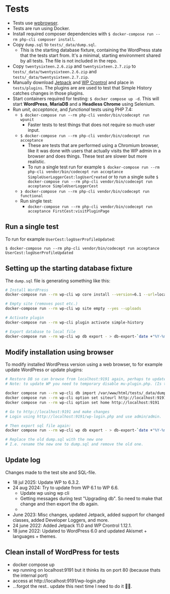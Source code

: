 # Tests

-   Tests use [wpbrowser](https://wpbrowser.wptestkit.dev/).
-   Tests are run using Docker.
-   Install required composer dependencies with `$ docker-compose run --rm php-cli composer install`.
-   Copy `dump.sql` to `tests/_data/dump.sql`.
    -   This is the starting database fixture, containing the WordPress state that the tests start from. It's a minimal, starting environment shared by all tests. The file is not included in the repo.
-   Copy `twentysixteen.2.6.zip` and `twentysixteen.2.7.zip` to `tests/_data/twentysixteen.2.6.zip` and `tests/_data/twentysixteen.2.7.zip`.
-   Manually download [Jetpack](https://wordpress.org/plugins/jetpack/) and [WP Crontrol](https://wordpress.org/plugins/wp-crontrol/) and place in `tests/plugins`. The plugins are are used to test that Simple History catches changes in those plugins.
-   Start containers required for testing:
    `$ docker compose up -d`.
    This will start **WordPress**, **MariaDB** and a **Headless Chrome** using Selenium.
-   Run _unit_, _acceptance_, and _functional_ tests using PHP 7.4:
    -   `$ docker-compose run --rm php-cli vendor/bin/codecept run wpunit`
        -   Faster tests to test things that does not require so much user input.
    -   `$ docker-compose run --rm php-cli vendor/bin/codecept run acceptance`
        -   These are tests that are performed using a Chromium browser, like it was done with users that actually visits the WP admin in a browser and does things. These test are slower but more realistic.
        -   To run a single test run for example
            `$ docker-compose run --rm php-cli vendor/bin/codecept run acceptance SimpleUserLoggerCest:logUserCreated` or to run a single suite
            `$ docker-compose run --rm php-cli vendor/bin/codecept run acceptance SimpleUserLoggerCest`
    -   `❯ docker-compose run --rm php-cli vendor/bin/codecept run functional`
    -   Run single test:
        -   `docker-compose run --rm php-cli vendor/bin/codecept run acceptance FirstCest:visitPluginPage`

## Run a single test

To run for example `UserCest:logUserProfileUpdated`:

`$ docker-compose run --rm php-cli vendor/bin/codecept run acceptance UserCest:logUserProfileUpdated`

## Setting up the starting database fixture

The `dump.sql` file is generating something like this:

```sh
# Install WordPress
docker-compose run --rm wp-cli wp core install --version=6.1 --url=localhost:8080 --title=wp-tests --admin_user=admin --admin_email=test@example.com --admin_password=admin --skip-email

# Empty site (removes post etc.)
docker-compose run --rm wp-cli wp site empty --yes --uploads

# Activate plugin
docker-compose run --rm wp-cli plugin activate simple-history

# Export database to local file
docker-compose run --rm wp-cli wp db export - > db-export-`date +"%Y-%m-%d_%H:%M"`.sql
```

## Modify installation using browser

To modify installed WordPress version using a web browser, to for example update WordPress or update plugins:

```sh
# Restore DB so can browse from localhost:9191 again, perhaps to update the fixture.
# Note: to update WP you need to temporary disable mu-plugin.php. (Is this still true?)

docker compose run --rm wp-cli db import /var/www/html/tests/_data/dump.sql
docker compose run --rm wp-cli option set siteurl http://localhost:9191
docker compose run --rm wp-cli option set home http://localhost:9191

# Go to http://localhost:9191 and make changes
# Login using http://localhost:9191/wp-login.php and use admin/admin.

# Then export sql file again:
docker compose run --rm wp-cli wp db export - > db-export-`date +"%Y-%m-%d_%H_%M"`.sql

# Replace the old dump.sql with the new one
# I.e. rename the new one to dump.sql and remove the old one.
```

## Update log

Changes made to the test site and SQL-file.

-   18 jul 2025: Update WP to 6.3.2.
-   24 aug 2024: Try to update from WP 6.1 to WP 6.6.
    -   Update wp using wp cli
    -   Getting messages during test "Upgrading db". So need to make that change and then export the db again.
    -
-   June 2023: Misc changes, updated Jetpack, added support for changed classes, added Developer Loggers, and more.
-   24 june 2022: Added Jetpack 11.0 and WP Crontrol 1.12.1.
-   18 june 2022: Updated to WordPress 6.0 and updated Akismet + languages + themes.

## Clean install of WordPress for tests

-   docker compose up
-   wp running on localhost:9191 but it thinks its on port 80 (because thats the internal port)
-   access at http://localhost:9191/wp-login.php
-   ...forgot the rest.. update this next time I need to do it 🤷‍♀️.
